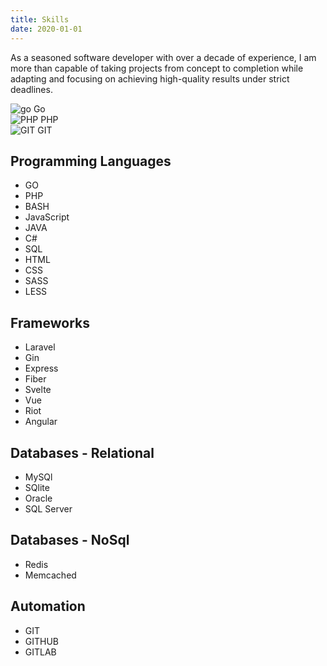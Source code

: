 ```yaml
---
title: Skills
date: 2020-01-01
---
```


As a seasoned software developer with over a decade of experience, I am more than capable of taking projects from concept to completion while adapting and focusing on achieving high-quality results under strict deadlines.

<div class="chip"> <img src="https://unpkg.com/simple-icons@v11/icons/go.svg" alt="go"> Go </div> 
<div class="chip"> <img src="https://unpkg.com/simple-icons@v11/icons/php.svg" alt="PHP"> PHP </div> 
<div class="chip"> <img src="https://unpkg.com/simple-icons@v11/icons/git.svg" alt="GIT"> GIT </div>

## Programming Languages

-   GO
-   PHP
-   BASH
-   JavaScript
-   JAVA
-   C#
-   SQL
-   HTML
-   CSS
-   SASS
-   LESS

## Frameworks

-   Laravel
-   Gin
-   Express
-   Fiber
-   Svelte
-   Vue
-   Riot
-   Angular

## Databases - Relational

-   MySQl
-   SQlite
-   Oracle
-   SQL Server

## Databases - NoSql

-   Redis
-   Memcached

## Automation

-   GIT
-   GITHUB
-   GITLAB
